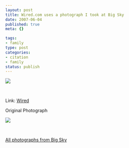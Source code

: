 ```yaml
--- 
layout: post
title: Wired.com uses a photograph I took at Big Sky
date: 2007-06-04
published: true
meta: {}

tags: 
- family
type: post
categories: 
- citation
- family
status: publish
---
```



![](http://media.eick.us/2011/05/465170445_90c471024b.jpg) 

 

 

 

Link: [Wired](http://blog.wired.com/27bstroke6/2007/04/montana_rejects.html)

 

Original Photograph

 

![](http://media.eick.us/2011/05/424628740_f53e74bbbd.jpg) 

 

 

 

[All photographs from Big Sky](http://www.flickr.com/photos/andreweick/tags/bigsky/show/)

